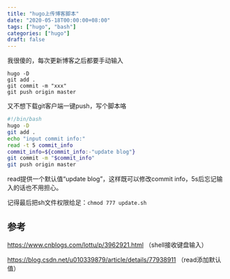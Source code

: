 ```yaml
---
title: "hugo上传博客脚本"
date: "2020-05-18T00:00:00+08:00"
tags: ["hugo", "bash"]
categories: ["hugo"]
draft: false
---
```


我很傻的，每次更新博客之后都要手动输入

```shell
hugo -D
git add .
git commit -m "xxx"
git push origin master
```

又不想下载git客户端一键push，写个脚本咯

```bash
#!/bin/bash
hugo -D
git add .
echo "input commit info:"
read -t 5 commit_info
commit_info=${commit_info:-"update blog"}
git commit -m "$commit_info"
git push origin master
```

read提供一个默认值“update blog”，这样既可以修改commit info，5s后忘记输入的话也不用担心。

记得最后把sh文件权限给足：`chmod 777 update.sh`

## 参考

https://www.cnblogs.com/lottu/p/3962921.html （shell接收键盘输入）

https://blog.csdn.net/u010339879/article/details/77938911 （read添加默认值）